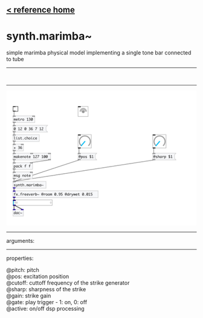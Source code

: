 [< reference home](index.html)
---

# synth.marimba~


simple marimba physical model implementing a single tone bar connected to
            tube

---

<br>


---


![example](examples/synth.marimba~-example.jpg)

---
arguments:


---
properties:

@pitch: 
            pitch<br>
@pos: excitation
            position<br>
@cutoff: 
            cuttoff frequency of the strike generator<br>
@sharp: 
            sharpness of the strike<br>
@gain: strike
            gain<br>
@gate: play trigger
            - 1: on, 0: off<br>
@active: on/off dsp
            processing<br>

